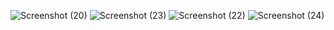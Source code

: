 ![Screenshot (20)](https://github.com/Uzair786110/MynetApp/assets/68583206/a83b6e30-5de0-4a7a-b721-0b6540aaa9e3)
![Screenshot (23)](https://github.com/Uzair786110/MynetApp/assets/68583206/a37523a5-fe74-414b-b076-a9b510f0906c)
![Screenshot (22)](https://github.com/Uzair786110/MynetApp/assets/68583206/24b252aa-3938-4abd-b83b-354d0631b5fe)
![Screenshot (24)](https://github.com/Uzair786110/MynetApp/assets/68583206/d6999944-c5d7-4d62-82cd-147bdc7043b8)

